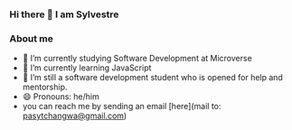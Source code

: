 ### Hi there 👋 I am Sylvestre

### About me

- 🔭 I’m currently studying Software Development at Microverse
- 🌱 I’m currently learning JavaScript
- 🤔 I’m still a software development student who is opened for help and mentorship.
- 😄 Pronouns: he/him
- you can reach me by sending an email [here](mail to: pasytchangwa@gmail.com)

<!--
**pasytchangwa/Pasytchangwa** is a ✨ _special_ ✨ repository because its `README.md` (this file) appears on your GitHub profile.

Here are some ideas to get you started:
### About me

- 🔭 I’m currently working on ...
- 🌱 I’m currently learning ...
- 👯 I’m looking to collaborate on ...
- 🤔 I’m looking for help with ...
- 💬 Ask me about ...
- 📫 How to reach me: ...
- 😄 Pronouns: ...
- ⚡ Fun fact: ...
-->
